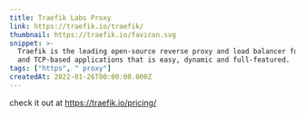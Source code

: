 ```yaml
---
title: Traefik Labs Proxy
link: https://traefik.io/traefik/
thumbnail: https://traefik.io/favicon.svg
snippet: >-
  Traefik is the leading open-source reverse proxy and load balancer for HTTP
  and TCP-based applications that is easy, dynamic and full-featured.
tags: ["https", " proxy"]
createdAt: 2022-01-26T00:00:00.000Z
---
```

check it out at https://traefik.io/pricing/